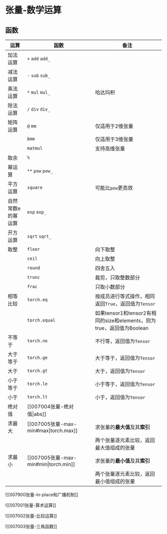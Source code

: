 # 张量-数学运算

## 函数

| 运算        | 函数                                  | 备注                                                    |
| --------- | ----------------------------------- | ----------------------------------------------------- |
| 加法运算      | `+` `add` `add_`                    |                                                       |
| 减法运算      | `-` `sub` `sub_`                    |                                                       |
| 乘法运算      | `*` `mul` `mul_`                    | 哈达玛积                                                  |
| 除法运算      | `/` `div` `div_`                    |                                                       |
| 矩阵运算      | `@` `mm`                            | 仅适用于2维张量                                              |
|           | `bmm`                               | 仅适用于3维张量                                              |
|           | `matmul`                            | 支持高维张量                                                |
| 取余        | `%`                                 |                                                       |
| 幂运算       | `**` `pow` `pow_`                   |                                                       |
| 平方运算      | `square`                            | 可能比`pow`更高效                                           |
| 自然常数e的幂运算 | `exp` `exp_`                        |                                                       |
| 开方运算      | `sqrt` `sqrt_`                      |                                                       |
| 取整        | `floor`                             | 向下取整                                                  |
|           | `ceil`                              | 向上取整                                                  |
|           | `round`                             | 四舍五入                                                  |
|           | `trunc`                             | 裁剪，只取整数部分                                             |
|           | `frac`                              | 只取小数部分                                                |
| 相等比较      | `torch.eq`                          | 按成员进行等式操作，相同返回`True`，返回值为`Tensor`                     |
|           | `torch.equal`                       | 如果tensor1和tensor2有相同的size和elements，则为true，返回值为Boolean |
| 不等于       | `torch.ne`                          | 不行等，返回值为`Tensor`                                      |
| 大于等于      | `torch.ge`                          | 大于等于，返回值为`Tensor`                                     |
| 大于        | `torch.gt`                          | 大于，返回值为`Tensor`                                       |
| 小于等于      | `torch.le`                          | 小于等于，返回值为`Tensor`                                     |
| 小于        | `torch.lt`                          | 小于，返回值为`Tensor`                                       |
| 绝对值       | [[007004张量-绝对值\|abs]]               |                                                       |
| 求最大       | [[007005张量-max-min#max\|torch.max]] | 求张量的**最大值**及其**索引**                                   |
|           |                                     | 两个张量逐元素比较，返回最大值组成的张量                                  |
| 求最小       | [[007005张量-max-min#min\|torch.min]] | 求张量的**最小值**及其**索引**                                   |
|           |                                     | 两个张量逐元素比较，返回最小值组成的张量                                  |


![[007900张量-in-place和广播机制]]

![[007001张量-算术运算]]

![[007002张量-比较运算]]

![[007003张量-三角函数]]

